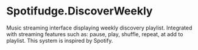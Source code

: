 # Spotifudge.DiscoverWeekly
Music streaming interface displaying weekly discovery playlist. Integrated with streaming features such as: pause, play, shuffle, repeat, at add to playlist. This system is inspired by Spotify.
